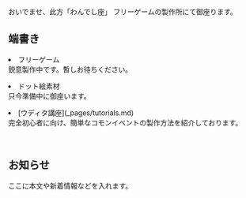 <link rel="stylesheet" href="assets/css/custom.css">
おいでませ、此方「わんでし座」  
フリーゲームの製作所にて御座ります。

  <div>
    <h2>端書き</h2>  
    <p><li>フリーゲーム</li>
    鋭意製作中です。暫しお待ちください。</p>
    <p><li>ドット絵素材</li>
    只今準備中に御座います。</p>
    <p><li>[ウディタ講座](_pages/tutorials.md)</li>
    完全初心者に向け、簡単なコモンイベントの製作方法を紹介しております。</p>
    <br>
    <h2>お知らせ</h2>
    <p>ここに本文や新着情報などを入れます。</p>
  </div>
